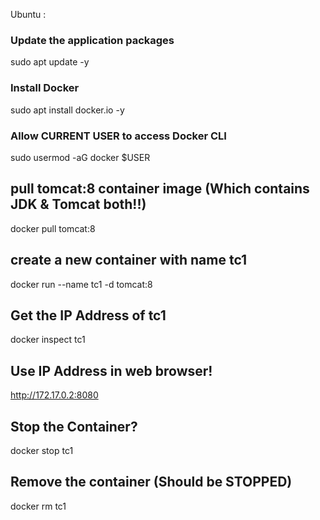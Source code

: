 Ubuntu :

### Update the application packages
sudo apt update -y

### Install Docker 
sudo apt install docker.io -y

### Allow CURRENT USER to access Docker CLI
sudo usermod -aG docker $USER

## pull tomcat:8 container image (Which contains JDK & Tomcat both!!)
docker pull tomcat:8

## create a new container with name tc1
docker run --name tc1 -d tomcat:8

## Get the IP Address of tc1
docker inspect tc1

## Use IP Address in web browser!
http://172.17.0.2:8080

## Stop the Container?
docker stop tc1

## Remove the container (Should be STOPPED)
docker rm tc1 